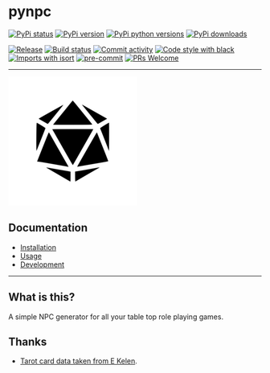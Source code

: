 # pynpc

[![PyPi status](https://img.shields.io/pypi/status/pynpc)](https://img.shields.io/pypi/status/pynpc)
[![PyPi version](https://img.shields.io/pypi/v/pynpc)](https://img.shields.io/pypi/v/pynpc)
[![PyPi python versions](https://img.shields.io/pypi/pyversions/pynpc)](https://img.shields.io/pypi/pyversions/pynpc)
[![PyPi downloads](https://img.shields.io/pypi/dm/pynpc)](https://img.shields.io/pypi/dm/pynpc)

[![Release](https://img.shields.io/github/v/release/kierun/pynpc)](https://img.shields.io/github/v/release/kierun/pynpc)
[![Build status](https://img.shields.io/github/actions/workflow/status/kierun/pynpc/codeql.yml?branch=main)](https://img.shields.io/github/actions/workflow/status/kierun/pynpc/codeql.yml?branch=main)
[![Commit activity](https://img.shields.io/github/commit-activity/m/kierun/pynpc)](https://img.shields.io/github/commit-activity/m/kierun/pynpc)
[![Code style with black](https://img.shields.io/badge/code%20style-black-000000.svg)](https://github.com/psf/black)
[![Imports with isort](https://img.shields.io/badge/%20imports-isort-%231674b1)](https://pycqa.github.io/isort/)
[![pre-commit](https://img.shields.io/badge/pre--commit-enabled-brightgreen?logo=pre-commit&logoColor=white)](https://github.com/pre-commit/pre-commit)
[![PRs Welcome](https://img.shields.io/badge/PRs-welcome-brightgreen.svg?style=flat-square)](https://makeapullrequest.com)

---

![A nice d20 icon](docs/assets/d20-icon.png "d20 icon")

## Documentation

- [Installation](docs/installation.md)
- [Usage](docs/usage.md)
- [Development](docs/development.md)

---

## What is this?

A simple NPC generator for all your table top role playing games.

## Thanks

- [Tarot card data taken from E Kelen](https://github.com/ekelen/tarot-api).
